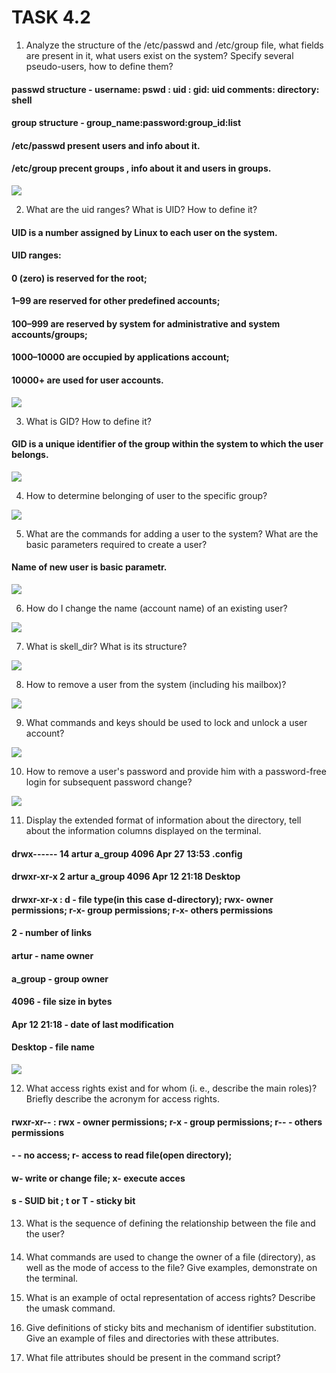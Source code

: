 # TASK 4.2



1) Analyze the structure of the /etc/passwd and /etc/group file, what fields are present in it, what users exist on the system? Specify several pseudo-users, how to define them?

#### passwd structure - username: pswd : uid : gid: uid comments: directory: shell
#### group structure - group_name:password:group_id:list
#### /etc/passwd present users and info about it.
#### /etc/group  precent groups , info about it and users in groups.


![](https://github.com/ArturMaksymchuk/materialsEpam/blob/master/m4/task2/1.png)

2) What are the uid ranges? What is UID? How to define it?

#### UID is a number assigned by Linux to each user on the system. 
#### UID ranges:
#### 0 (zero) is reserved for the root;
#### 1–99 are reserved for other predefined accounts;
#### 100–999 are reserved by system for administrative and system accounts/groups;
#### 1000–10000 are occupied by applications account;
#### 10000+ are used for user accounts.

![](https://github.com/ArturMaksymchuk/materialsEpam/blob/master/m4/task2/2.png)

3) What is GID? How to define it?

#### GID is a unique identifier of the group within the system to which the user belongs.

![](https://github.com/ArturMaksymchuk/materialsEpam/blob/master/m4/task2/3.png)

4) How to determine belonging of user to the specific group?

![](https://github.com/ArturMaksymchuk/materialsEpam/blob/master/m4/task2/4.png)

5) What are the commands for adding a user to the system? What are the basic parameters required to create a user?

#### Name of new user is basic parametr.

![](https://github.com/ArturMaksymchuk/materialsEpam/blob/master/m4/task2/5.png)

6) How do I change the name (account name) of an existing user?

![](https://github.com/ArturMaksymchuk/materialsEpam/blob/master/m4/task2/6.png)

7) What is skell_dir? What is its structure?

![](https://github.com/ArturMaksymchuk/materialsEpam/blob/master/m4/task2/7.png)

8) How to remove a user from the system (including his mailbox)?

![](https://github.com/ArturMaksymchuk/materialsEpam/blob/master/m4/task2/8.png)

9) What commands and keys should be used to lock and unlock a user account?

![](https://github.com/ArturMaksymchuk/materialsEpam/blob/master/m4/task2/9.png)

10) How to remove a user's password and provide him with a password-free login for subsequent password change?

![](https://github.com/ArturMaksymchuk/materialsEpam/blob/master/m4/task2/10.png)

11) Display the extended format of information about the directory, tell about the information columns displayed on the terminal.

#### drwx------ 14 artur a_group 4096 Apr 27 13:53 .config
#### drwxr-xr-x  2 artur a_group 4096 Apr 12 21:18 Desktop
#### drwxr-xr-x : d - file type(in this case d-directory); rwx- owner permissions; r-x- group permissions; r-x- others permissions  
#### 2 - number of links
#### artur - name owner
#### a_group - group owner
#### 4096 - file size in bytes
#### Apr 12 21:18 - date of last modification
#### Desktop - file name

![](https://github.com/ArturMaksymchuk/materialsEpam/blob/master/m4/task2/11.png)

12) What access rights exist and for whom (i. e., describe the main roles)? Briefly describe the acronym for access rights.

#### rwxr-xr-- : rwx - owner permissions; r-x - group permissions; r-- - others permissions
####  - - no access; r- access to read file(open directory);
#### w- write or change file; x- execute acces  
#### s - SUID bit ; t or T - sticky bit

13) What is the sequence of defining the relationship between the file and the user?

####
####

14) What commands are used to change the owner of a file (directory), as well as the mode of access to the file? Give examples, demonstrate on the terminal.



15) What is an example of octal representation of access rights? Describe the umask command.



16) Give definitions of sticky bits and mechanism of identifier substitution. Give an example of files and directories with these attributes.



17) What file attributes should be present in the command script?



